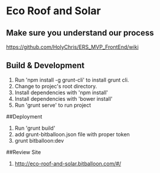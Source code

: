 # Eco Roof and Solar

## Make sure you understand our process

https://github.com/HolyChris/ERS_MVP_FrontEnd/wiki

## Build & Development

1. Run 'npm install -g grunt-cli' to install grunt cli.
2. Change to projec's root directory.
3. Install dependencies with 'npm install'
4. Install dependencies with 'bower install'
5. Run 'grunt serve' to run project


##Deployment
1. Run 'grunt build'
2. add grunt-bitballoon.json file with proper token
3. grunt bitballoon:dev

##Review Site
1. http://eco-roof-and-solar.bitballoon.com/#/
